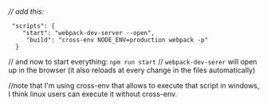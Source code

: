 *// add this:*
```
 "scripts": {
    "start": "webpack-dev-server --open",
     "build": "cross-env NODE_ENV=production webpack -p"
  }
```
  
 // and now to start everything: `npm run start`
 // `webpack-dev-serer` will open up in the browser (it also reloads at every change in the files automatically)
  
  //note that I'm using cross-env that allows to execute that script in windows, I think linux users can execute it without cross-env.
 
